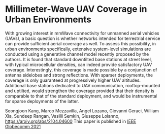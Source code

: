 # Millimeter-Wave UAV Coverage in Urban Environments

With growing interest in mmWave connectivity for unmanned aerial vehicles (UAVs), a basic question is whether networks intended for terrestrial service can provide sufficient aerial coverage as well. To assess this possibility, in urban environments specifically,
extensive system-level simulations are conducted using a generative channel model recently proposed by the authors.
It is found that standard downtilted base stations at street level, with typical microcellular densities, can indeed provide satisfactory UAV coverage. 
Interestingly, this coverage is made possible by a conjunction of antenna sidelobes and strong reflections. With sparser deployments, the coverage is only guaranteed at progressively higher UAV altitudes. Additional base stations dedicated to UAV communication, rooftop-mounted and uptilted, would strengthen the coverage provided that their density is comparable to that of the standard deployment, and would be instrumental for sparse deployments of the latter.

Seongjoon Kang, Marco Mezzavilla, Angel Lozano, Giovanni Geraci, William Xia, Sundeep Rangan, Vasilii Semkin, Giuseppe Loianno,  https://arxiv.org/abs/2104.04600
This paper is published in [IEEE Globecomm 2021](https://globecom2021.ieee-globecom.org/)
